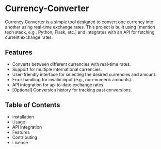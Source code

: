 # Currency-Converter
Currency Converter is a simple tool designed to convert one currency into another using real-time exchange rates. This project is built using [mention tech stack, e.g., Python, Flask, etc.] and integrates with an API for fetching current exchange rates.
## Features
- Converts between different currencies with real-time rates.
- Support for multiple international currencies.
- User-friendly interface for selecting the desired currencies and amount.
- Error handling for invalid input (e.g., non-numeric amounts).
- API integration for up-to-date exchange rates.
- [Optional] Conversion history for tracking past conversions.
## Table of Contents
- Installation
- Usage
- API Integration
- Features
- Contributing
- License
